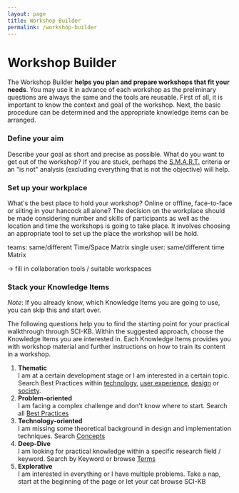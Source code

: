 ```yaml
---
layout: page
title: Workshop Builder
permalink: /workshop-builder
---
```


# Workshop Builder
The Workshop Builder **helps you plan and prepare workshops that fit your needs**. You may use it in advance of each workshop as the preliminary questions are always the same and the tools are reusable. First of all, it is important to know the context and goal of the workshop. Next, the basic procedure can be determined and the appropriate knowledge items can be arranged. 

### Define your aim
Describe your goal as short and precise as possible. What do you want to get out of the workshop? If you are stuck, perhaps the [S.M.A.R.T.]({{site.baseurl}}/terms/smart) criteria or an "is not" analysis (excluding everything that is not the objective) will help.

### Set up your workplace
What's the best place to hold your workshop? Online or offline, face-to-face or siiting in your hancock all alone?
The decision on the workplace should be made considering number and skills of participants as well as the location and time the workshops is going to take place. It involves choosing an appropriate tool to set up the place the workshop will be hold. 

teams: same/different Time/Space Matrix
single user: same/different time Matrix

-> fill in collaboration tools / suitable workspaces 

### Stack your Knowledge Items
*Note*: If you already know, which Knowledge Items you are going to use, you can skip this and start over.   

The following questions help you to find the starting point for your practical walkthrough through SCI-KB. Within the suggested approach, choose the Knowledge Items you are interested in. Each Knowledge Items provides you with workshop material and further instructions on how to train its content in a workshop.

1. **Thematic**  
I am at a certain development stage or I am interested in a certain topic. Search Best Practices within [technology](technology), [user experience](ux), [design](design) or [society](society). 
2. **Problem-oriented**  
I am facing a complex challenge and don't know where to start. Search all [Best Practices](best-practices)
3. **Technology-oriented**  
I am missing some theoretical background in design and implementation techniques. Search [Concepts]({site.baseurl}}/resources/#concepts)
5. **Deep-Dive**  
I am looking for practical knowledge within a specific research field / keyword. Search by Keyword or browse [Terms]({site.baseurl}}/resources/#terms)
4. **Explorative**  
I am interested in everything or I have multiple problems. Take a nap, start at the beginning of the page or let your cat browse SCI-KB 




